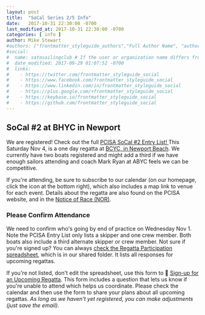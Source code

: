```yaml
---
layout: post
title:  "SoCal Series 2/5 Info"
date:   2017-10-31 22:30:00 -0700
last_modified_at: 2017-10-31 22:30:00 -0700
categories: [ info ]
author: Mike Stewart
#authors: ["frontmatter_styleguide_authors","Full Author Name", "author_name"]
#social:
#  name: satosailingclub # If the user or organization name differs from the site's name
#  date_modified: 2017-09-29 01:07:52 -0700
#  links:
#    - https://twitter.com/frontmatter_styleguide_social
#    - https://www.facebook.com/frontmatter_styleguide_social
#    - https://www.linkedin.com/in/frontmatter_styleguide_social
#    - https://plus.google.com/+frontmatter_styleguide_social
#    - https://keybase.io/frontmatter_styleguide_social
#    - https://github.com/frontmatter_styleguide_social
---
```




## SoCal #2 at BHYC in Newport

We are registered!  Check out the full [PCISA SoCal #2 Entry List!
](https://hssailing.org/machform/widget.php?key=67876xeb2ffe3c5d)  This Saturday Nov 4, is a one day regatta at [BCYC, in Newport Beach](http://bcyc.org/).  We currently have two boats registered and might add a third if we have enough sailors attending and coach Mark Ryan at ABYC feels we can be competitive.  

If you're attending, be sure to subscribe to our calendar (on our homepage, click the icon at the bottom right), which also includes a map link to venue for each event. Details about the regatta are also found on the PCISA website, and in the [Notice of Race (NOR)](https://hssailing.org/schedule_news/docs/pcisa_docs/2017-2018-PCISA-SoCal-NOR_1.pdf).


### Please Confirm Attendance

We need to confirm who's going by end of practice on Wednesday Nov 1.  Note the PCISA Entry List only lists a skipper and one crew member.  Both boats also include a third alternate skipper or crew member.  Not sure if you're signed up?  You can always [check the Regatta Participation spreadsheet](https://docs.google.com/spreadsheets/d/1Fi-safPTqkzyxh5QoJC42W5U_s2rLNkNWDNUzc6ybcE/edit#gid=633712323), which is in our shared folder.  It lists all responses for upcoming regattas.

If you're not listed, don't edit the spreadsheet, use this form to :triangular_flag_on_post: <a href="https://docs.google.com/forms/d/e/1FAIpQLSdHoOhTO7lkORibwT8FhTadlphJCcX4fGAcO9u2BuH8pL3XeA/viewform" rel="nofollow" target="_blank">Sign-up for an Upcoming Regatta</a>.  This form includes a question that lets us know if you're unable to attend which helps us coordinate.  Please check the calendar and then use the form to share your plans about all upcoming regattas.  _As long as we haven't yet registered, you can make adjustments (just save the email)._
